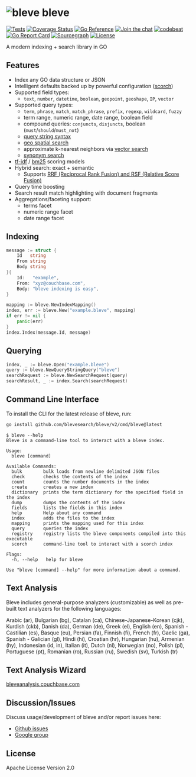 # ![bleve](docs/bleve.png) bleve

[![Tests](https://github.com/blevesearch/bleve/actions/workflows/tests.yml/badge.svg?branch=master&event=push)](https://github.com/blevesearch/bleve/actions/workflows/tests.yml?query=event%3Apush+branch%3Amaster)
[![Coverage Status](https://coveralls.io/repos/github/blevesearch/bleve/badge.svg?branch=master)](https://coveralls.io/github/blevesearch/bleve?branch=master)
[![Go Reference](https://pkg.go.dev/badge/github.com/blevesearch/bleve/v2.svg)](https://pkg.go.dev/github.com/blevesearch/bleve/v2)
[![Join the chat](https://badges.gitter.im/join_chat.svg)](https://app.gitter.im/#/room/#blevesearch_bleve:gitter.im)
[![codebeat](https://codebeat.co/badges/38a7cbc9-9cf5-41c0-a315-0746178230f4)](https://codebeat.co/projects/github-com-blevesearch-bleve)
[![Go Report Card](https://goreportcard.com/badge/github.com/blevesearch/bleve/v2)](https://goreportcard.com/report/github.com/blevesearch/bleve/v2)
[![Sourcegraph](https://sourcegraph.com/github.com/blevesearch/bleve/-/badge.svg)](https://sourcegraph.com/github.com/blevesearch/bleve?badge)
[![License](https://img.shields.io/badge/License-Apache%202.0-blue.svg)](https://opensource.org/licenses/Apache-2.0)

A modern indexing + search library in GO

## Features

* Index any GO data structure or JSON
* Intelligent defaults backed up by powerful configuration ([scorch](https://github.com/blevesearch/bleve/blob/master/index/scorch/README.md))
* Supported field types:
  * `text`, `number`, `datetime`, `boolean`, `geopoint`, `geoshape`, `IP`, `vector`
* Supported query types:
  * `term`, `phrase`, `match`, `match_phrase`, `prefix`, `regexp`, `wildcard`, `fuzzy`
  * term range, numeric range, date range, boolean field
  * compound queries: `conjuncts`, `disjuncts`, boolean (`must`/`should`/`must_not`)
  * [query string syntax](http://www.blevesearch.com/docs/Query-String-Query/)
  * [geo spatial search](https://github.com/blevesearch/bleve/blob/master/geo/README.md)
  * approximate k-nearest neighbors via [vector search](https://github.com/blevesearch/bleve/blob/master/docs/vectors.md)
  * [synonym search](https://github.com/blevesearch/bleve/blob/master/docs/synonyms.md)
* [tf-idf](https://github.com/blevesearch/bleve/blob/master/docs/scoring.md#tf-idf) / [bm25](https://github.com/blevesearch/bleve/blob/master/docs/scoring.md#bm25) scoring models
* Hybrid search: exact + semantic
  * Supports [RRF (Reciprocal Rank Fusion) and RSF (Relative Score Fusion)](docs/hybrid_search.md)
* Query time boosting
* Search result match highlighting with document fragments
* Aggregations/faceting support:
  * terms facet
  * numeric range facet
  * date range facet

## Indexing

```go
message := struct {
    Id   string
    From string
    Body string
}{
    Id:   "example",
    From: "xyz@couchbase.com",
    Body: "bleve indexing is easy",
}

mapping := bleve.NewIndexMapping()
index, err := bleve.New("example.bleve", mapping)
if err != nil {
    panic(err)
}
index.Index(message.Id, message)
```

## Querying

```go
index, _ := bleve.Open("example.bleve")
query := bleve.NewQueryStringQuery("bleve")
searchRequest := bleve.NewSearchRequest(query)
searchResult, _ := index.Search(searchRequest)
```

## Command Line Interface

To install the CLI for the latest release of bleve, run:

```bash
go install github.com/blevesearch/bleve/v2/cmd/bleve@latest
```

```text
$ bleve --help
Bleve is a command-line tool to interact with a bleve index.

Usage:
  bleve [command]

Available Commands:
  bulk        bulk loads from newline delimited JSON files
  check       checks the contents of the index
  count       counts the number documents in the index
  create      creates a new index
  dictionary  prints the term dictionary for the specified field in the index
  dump        dumps the contents of the index
  fields      lists the fields in this index
  help        Help about any command
  index       adds the files to the index
  mapping     prints the mapping used for this index
  query       queries the index
  registry    registry lists the bleve components compiled into this executable
  scorch      command-line tool to interact with a scorch index

Flags:
  -h, --help   help for bleve

Use "bleve [command] --help" for more information about a command.
```

## Text Analysis

Bleve includes general-purpose analyzers (customizable) as well as pre-built text analyzers for the following languages:

Arabic (ar), Bulgarian (bg), Catalan (ca), Chinese-Japanese-Korean (cjk), Kurdish (ckb), Danish (da), German (de), Greek (el), English (en), Spanish - Castilian (es), Basque (eu), Persian (fa), Finnish (fi), French (fr), Gaelic (ga), Spanish - Galician (gl), Hindi (hi), Croatian (hr), Hungarian (hu), Armenian (hy), Indonesian (id, in), Italian (it), Dutch (nl), Norwegian (no), Polish (pl), Portuguese (pt), Romanian (ro), Russian (ru), Swedish (sv), Turkish (tr)

## Text Analysis Wizard

[bleveanalysis.couchbase.com](https://bleveanalysis.couchbase.com)

## Discussion/Issues

Discuss usage/development of bleve and/or report issues here:

* [Github issues](https://github.com/blevesearch/bleve/issues)
* [Google group](https://groups.google.com/forum/#!forum/bleve)

## License

Apache License Version 2.0
